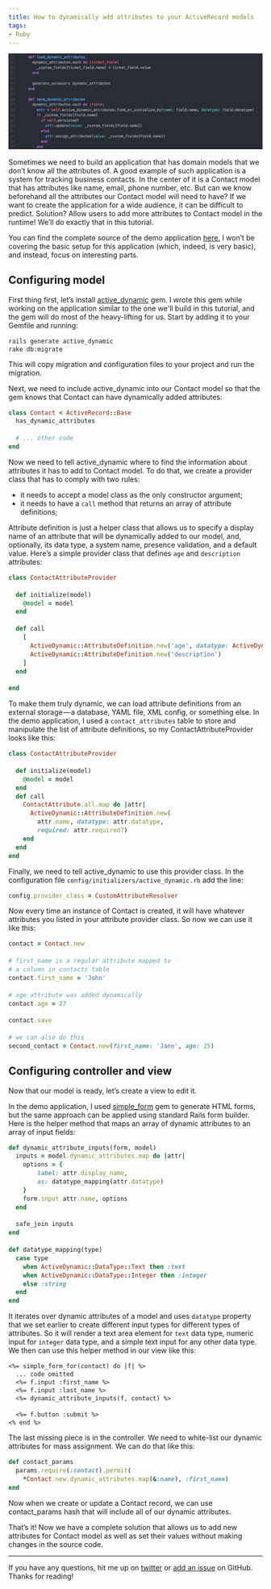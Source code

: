 ```yaml
---
title: How to dynamically add attributes to your ActiveRecord models
tags:
- Ruby
---
```


![](<../images/dynamic-attributes.png>)

Sometimes we need to build an application that has domain models that we don’t know all the attributes of. A good example of such application is a system for tracking business contacts. In the center of it is a Contact model that has attributes like name, email, phone number, etc. But can we know beforehand all the attributes our Contact model will need to have?  If we want to create the application for a wide audience, it can be difficult to predict. Solution? Allow users to add more attributes to Contact model in the runtime! We’ll do exactly that in this tutorial.

You can find the complete source of the demo application [here.](https://github.com/koss-lebedev/active_dynamic_demo) I won’t be covering the basic setup for this application (which, indeed, is very basic), and instead, focus on interesting parts.

Configuring model
-----------------

First thing first, let’s install [active_dynamic](https://github.com/koss-lebedev/active_dynamic) gem. I wrote this gem while working on the application similar to the one we'll build in this tutorial, and the gem will do most of the heavy-lifting for us. Start by adding it to your Gemfile and running:

```shell
rails generate active_dynamic
rake db:migrate
```

This will copy migration and configuration files to your project and run the migration.

Next, we need to include active_dynamic into our Contact model so that the gem knows that Contact can have dynamically added attributes:

```ruby
class Contact < ActiveRecord::Base
  has_dynamic_attributes

  # ... other code
end
```

Now we need to tell active_dynamic where to find the information about attributes it has to add to Contact model. To do that, we create a provider class that has to comply with two rules:

- it needs to accept a model class as the only constructor argument;
- it needs to have a `call` method that returns an array of attribute definitions;

Attribute definition is just a helper class that allows us to specify a display name of an attribute that will be dynamically added to our model, and, optionally, its data type, a system name, presence validation, and a default value. Here’s a simple provider class that defines `age` and `description` attributes:

```ruby
class ContactAttributeProvider

  def initialize(model)
    @model = model
  end

  def call
    [
      ActiveDynamic::AttributeDefinition.new('age', datatype: ActiveDynamic::DataType::Integer, default_value: 18),
      ActiveDynamic::AttributeDefinition.new('description')
    ]
  end

end
```

To make them truly dynamic, we can load attribute definitions from an external storage — a database, YAML file, XML config, or something else. In the demo application, I used a `contact_attributes` table to store and manipulate the list of attribute definitions, so my ContactAttributeProvider looks like this:

```ruby
class ContactAttributeProvider

  def initialize(model)
    @model = model
  end
  def call
    ContactAttribute.all.map do |attr|
      ActiveDynamic::AttributeDefinition.new(
        attr.name, datatype: attr.datatype,
        required: attr.required?)
    end
  end
end
```

Finally, we need to tell active_dynamic to use this provider class. In the configuration file `config/initializers/active_dynamic.rb` add the line:

```ruby
config.provider_class = CustomAttributeResolver
```
Now every time an instance of Contact is created, it will have whatever attributes you listed in your attribute provider class. So now we can use it like this:

```ruby
contact = Contact.new

# first_name is a regular attribute mapped to
# a column in contacts table
contact.first_name = 'John'

# age attribute was added dynamically
contact.age = 27

contact.save

# we can also do this
second_contact = Contact.new(first_name: 'Jane', age: 25)
```

Configuring controller and view
-------------------------------

Now that our model is ready, let’s create a view to edit it.

In the demo application, I used [simple_form](https://github.com/plataformatec/simple_form) gem to generate HTML forms, but the same approach can be applied using standard  Rails form builder. Here is the helper method that maps an array of dynamic attributes to an array of input fields:

```ruby
def dynamic_attribute_inputs(form, model)
  inputs = model.dynamic_attributes.map do |attr|
    options = {
        label: attr.display_name,
        as: datatype_mapping(attr.datatype)
    }
    form.input attr.name, options
  end

  safe_join inputs
end

def datatype_mapping(type)
  case type
    when ActiveDynamic::DataType::Text then :text
    when ActiveDynamic::DataType::Integer then :integer
    else :string
  end
end
```

It iterates over dynamic attributes of a model and uses `datatype` property that we set earlier to create different input types for different types of attributes. So it will render a text area element for `text` data type, numeric input for `integer` data type, and a simple text input for any other data type. We then can use this helper method in our view like this:

```erb
<%= simple_form_for(contact) do |f| %>
  ... code omitted
  <%= f.input :first_name %>
  <%= f.input :last_name %>
  <%= dynamic_attribute_inputs(f, contact) %>

  <%= f.button :submit %>
<% end %>
```

The last missing piece is in the controller. We need to white-list our dynamic attributes for mass assignment. We can do that like this:

```ruby
def contact_params
  params.require(:contact).permit(
    *Contact.new.dynamic_attributes.map(&:name), :first_name)
end
```

Now when we create or update a Contact record, we can use contact_params hash that will include all of our dynamic attributes.

That’s it! Now we have a complete solution that allows us to add new attributes for Contact model as well as set their values without making changes in the source code.

* * *

If you have any questions, hit me up on [twitter](https://twitter.com/koss_lebedev) or [add an issue](https://github.com/koss-lebedev/active_dynamic/issues) on GitHub. Thanks for reading!
